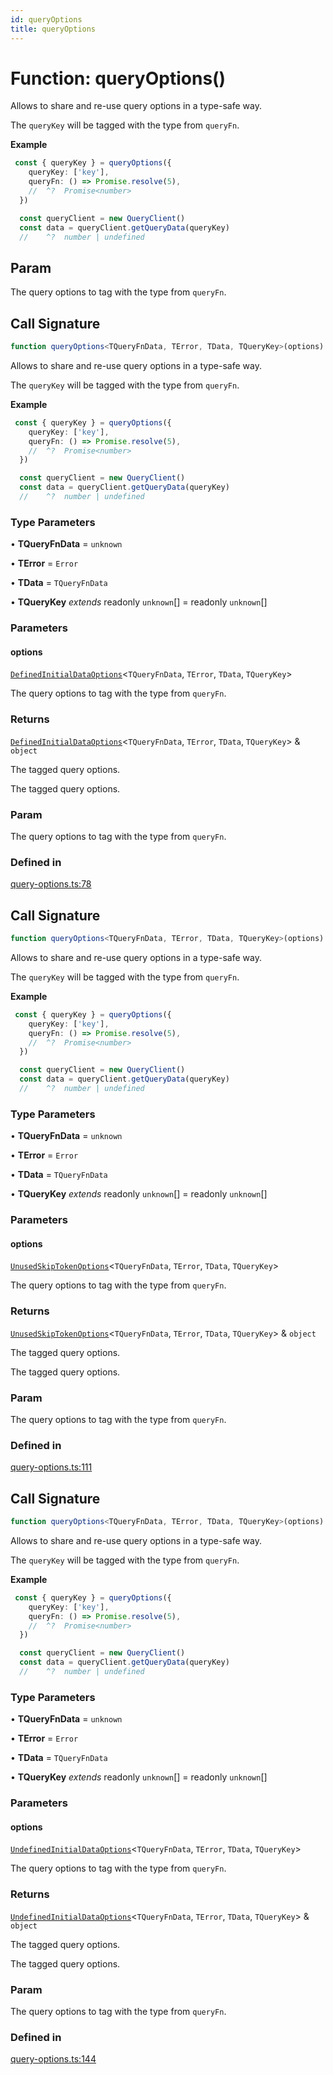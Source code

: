 ```yaml
---
id: queryOptions
title: queryOptions
---
```


# Function: queryOptions()

Allows to share and re-use query options in a type-safe way.

The `queryKey` will be tagged with the type from `queryFn`.

**Example**

```ts
 const { queryKey } = queryOptions({
    queryKey: ['key'],
    queryFn: () => Promise.resolve(5),
    //  ^?  Promise<number>
  })

  const queryClient = new QueryClient()
  const data = queryClient.getQueryData(queryKey)
  //    ^?  number | undefined
```

## Param

The query options to tag with the type from `queryFn`.

## Call Signature

```ts
function queryOptions<TQueryFnData, TError, TData, TQueryKey>(options): DefinedInitialDataOptions<TQueryFnData, TError, TData, TQueryKey> & object
```

Allows to share and re-use query options in a type-safe way.

The `queryKey` will be tagged with the type from `queryFn`.

**Example**

```ts
 const { queryKey } = queryOptions({
    queryKey: ['key'],
    queryFn: () => Promise.resolve(5),
    //  ^?  Promise<number>
  })

  const queryClient = new QueryClient()
  const data = queryClient.getQueryData(queryKey)
  //    ^?  number | undefined
```

### Type Parameters

• **TQueryFnData** = `unknown`

• **TError** = `Error`

• **TData** = `TQueryFnData`

• **TQueryKey** *extends* readonly `unknown`[] = readonly `unknown`[]

### Parameters

#### options

[`DefinedInitialDataOptions`](../../type-aliases/definedinitialdataoptions.md)\<`TQueryFnData`, `TError`, `TData`, `TQueryKey`\>

The query options to tag with the type from `queryFn`.

### Returns

[`DefinedInitialDataOptions`](../../type-aliases/definedinitialdataoptions.md)\<`TQueryFnData`, `TError`, `TData`, `TQueryKey`\> & `object`

The tagged query options.

The tagged query options.

### Param

The query options to tag with the type from `queryFn`.

### Defined in

[query-options.ts:78](https://github.com/TanStack/query/blob/main/packages/angular-query-experimental/src/query-options.ts#L78)

## Call Signature

```ts
function queryOptions<TQueryFnData, TError, TData, TQueryKey>(options): UnusedSkipTokenOptions<TQueryFnData, TError, TData, TQueryKey> & object
```

Allows to share and re-use query options in a type-safe way.

The `queryKey` will be tagged with the type from `queryFn`.

**Example**

```ts
 const { queryKey } = queryOptions({
    queryKey: ['key'],
    queryFn: () => Promise.resolve(5),
    //  ^?  Promise<number>
  })

  const queryClient = new QueryClient()
  const data = queryClient.getQueryData(queryKey)
  //    ^?  number | undefined
```

### Type Parameters

• **TQueryFnData** = `unknown`

• **TError** = `Error`

• **TData** = `TQueryFnData`

• **TQueryKey** *extends* readonly `unknown`[] = readonly `unknown`[]

### Parameters

#### options

[`UnusedSkipTokenOptions`](../../type-aliases/unusedskiptokenoptions.md)\<`TQueryFnData`, `TError`, `TData`, `TQueryKey`\>

The query options to tag with the type from `queryFn`.

### Returns

[`UnusedSkipTokenOptions`](../../type-aliases/unusedskiptokenoptions.md)\<`TQueryFnData`, `TError`, `TData`, `TQueryKey`\> & `object`

The tagged query options.

The tagged query options.

### Param

The query options to tag with the type from `queryFn`.

### Defined in

[query-options.ts:111](https://github.com/TanStack/query/blob/main/packages/angular-query-experimental/src/query-options.ts#L111)

## Call Signature

```ts
function queryOptions<TQueryFnData, TError, TData, TQueryKey>(options): UndefinedInitialDataOptions<TQueryFnData, TError, TData, TQueryKey> & object
```

Allows to share and re-use query options in a type-safe way.

The `queryKey` will be tagged with the type from `queryFn`.

**Example**

```ts
 const { queryKey } = queryOptions({
    queryKey: ['key'],
    queryFn: () => Promise.resolve(5),
    //  ^?  Promise<number>
  })

  const queryClient = new QueryClient()
  const data = queryClient.getQueryData(queryKey)
  //    ^?  number | undefined
```

### Type Parameters

• **TQueryFnData** = `unknown`

• **TError** = `Error`

• **TData** = `TQueryFnData`

• **TQueryKey** *extends* readonly `unknown`[] = readonly `unknown`[]

### Parameters

#### options

[`UndefinedInitialDataOptions`](../../type-aliases/undefinedinitialdataoptions.md)\<`TQueryFnData`, `TError`, `TData`, `TQueryKey`\>

The query options to tag with the type from `queryFn`.

### Returns

[`UndefinedInitialDataOptions`](../../type-aliases/undefinedinitialdataoptions.md)\<`TQueryFnData`, `TError`, `TData`, `TQueryKey`\> & `object`

The tagged query options.

The tagged query options.

### Param

The query options to tag with the type from `queryFn`.

### Defined in

[query-options.ts:144](https://github.com/TanStack/query/blob/main/packages/angular-query-experimental/src/query-options.ts#L144)
